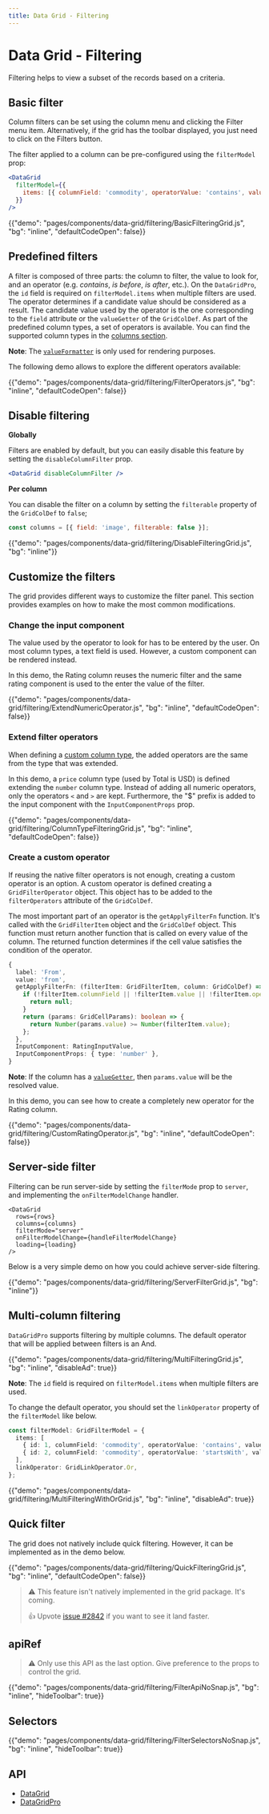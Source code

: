 ```yaml
---
title: Data Grid - Filtering
---
```


# Data Grid - Filtering

<p class="description">Filtering helps to view a subset of the records based on a criteria.</p>

## Basic filter

Column filters can be set using the column menu and clicking the Filter menu item.
Alternatively, if the grid has the toolbar displayed, you just need to click on the Filters button.

The filter applied to a column can be pre-configured using the `filterModel` prop:

```jsx
<DataGrid
  filterModel={{
    items: [{ columnField: 'commodity', operatorValue: 'contains', value: 'rice' }],
  }}
/>
```

{{"demo": "pages/components/data-grid/filtering/BasicFilteringGrid.js", "bg": "inline", "defaultCodeOpen": false}}

## Predefined filters

A filter is composed of three parts: the column to filter, the value to look for, and an operator (e.g. _contains_, _is before_, _is after_, etc.).
On the `DataGridPro`, the `id` field is required on `filterModel.items` when multiple filters are used.
The operator determines if a candidate value should be considered as a result.
The candidate value used by the operator is the one corresponding to the `field` attribute or the `valueGetter` of the `GridColDef`.
As part of the predefined column types, a set of operators is available.
You can find the supported column types in the [columns section](/components/data-grid/columns/#column-types).

**Note**: The [`valueFormatter`](/components/data-grid/columns/#value-formatter) is only used for rendering purposes.

The following demo allows to explore the different operators available:

{{"demo": "pages/components/data-grid/filtering/FilterOperators.js", "bg": "inline", "defaultCodeOpen": false}}

## Disable filtering

**Globally**

Filters are enabled by default, but you can easily disable this feature by setting the `disableColumnFilter` prop.

```jsx
<DataGrid disableColumnFilter />
```

**Per column**

You can disable the filter on a column by setting the `filterable` property of the `GridColDef` to `false`;

```js
const columns = [{ field: 'image', filterable: false }];
```

{{"demo": "pages/components/data-grid/filtering/DisableFilteringGrid.js", "bg": "inline"}}

## Customize the filters

The grid provides different ways to customize the filter panel.
This section provides examples on how to make the most common modifications.

### Change the input component

The value used by the operator to look for has to be entered by the user.
On most column types, a text field is used. However, a custom component can be rendered instead.

In this demo, the Rating column reuses the numeric filter and the same rating component is used to the enter the value of the filter.

{{"demo": "pages/components/data-grid/filtering/ExtendNumericOperator.js", "bg": "inline", "defaultCodeOpen": false}}

### Extend filter operators

When defining a [custom column type](/components/data-grid/columns/#custom-column-types), the added operators are the same from the type that was extended.

In this demo, a `price` column type (used by Total is USD) is defined extending the `number` column type.
Instead of adding all numeric operators, only the operators `<` and `>` are kept.
Furthermore, the "$" prefix is added to the input component with the `InputComponentProps` prop.

{{"demo": "pages/components/data-grid/filtering/ColumnTypeFilteringGrid.js", "bg": "inline", "defaultCodeOpen": false}}

### Create a custom operator

If reusing the native filter operators is not enough, creating a custom operator is an option.
A custom operator is defined creating a `GridFilterOperator` object.
This object has to be added to the `filterOperators` attribute of the `GridColDef`.

The most important part of an operator is the `getApplyFilterFn` function.
It's called with the `GridFilterItem` object and the `GridColDef` object.
This function must return another function that is called on every value of the column.
The returned function determines if the cell value satisfies the condition of the operator.

```ts
{
  label: 'From',
  value: 'from',
  getApplyFilterFn: (filterItem: GridFilterItem, column: GridColDef) => {
    if (!filterItem.columnField || !filterItem.value || !filterItem.operatorValue) {
      return null;
    }
    return (params: GridCellParams): boolean => {
      return Number(params.value) >= Number(filterItem.value);
    };
  },
  InputComponent: RatingInputValue,
  InputComponentProps: { type: 'number' },
}
```

**Note**: If the column has a [`valueGetter`](/components/data-grid/columns/#value-getter), then `params.value` will be the resolved value.

In this demo, you can see how to create a completely new operator for the Rating column.

{{"demo": "pages/components/data-grid/filtering/CustomRatingOperator.js", "bg": "inline", "defaultCodeOpen": false}}

## Server-side filter

Filtering can be run server-side by setting the `filterMode` prop to `server`, and implementing the `onFilterModelChange` handler.

```tsx
<DataGrid
  rows={rows}
  columns={columns}
  filterMode="server"
  onFilterModelChange={handleFilterModelChange}
  loading={loading}
/>
```

Below is a very simple demo on how you could achieve server-side filtering.

{{"demo": "pages/components/data-grid/filtering/ServerFilterGrid.js", "bg": "inline"}}

<!-- ## Controlled filtering -->

<!-- WIP -->

## Multi-column filtering [<span class="plan-pro"></span>](https://mui.com/store/items/material-ui-pro/)

`DataGridPro` supports filtering by multiple columns.
The default operator that will be applied between filters is an And.

{{"demo": "pages/components/data-grid/filtering/MultiFilteringGrid.js", "bg": "inline", "disableAd": true}}

**Note**: The `id` field is required on `filterModel.items` when multiple filters are used.

To change the default operator, you should set the `linkOperator` property of the `filterModel` like below.

```ts
const filterModel: GridFilterModel = {
  items: [
    { id: 1, columnField: 'commodity', operatorValue: 'contains', value: 'rice' },
    { id: 2, columnField: 'commodity', operatorValue: 'startsWith', value: 'Soy' },
  ],
  linkOperator: GridLinkOperator.Or,
};
```

{{"demo": "pages/components/data-grid/filtering/MultiFilteringWithOrGrid.js", "bg": "inline", "disableAd": true}}

## Quick filter

The grid does not natively include quick filtering.
However, it can be implemented as in the demo below.

{{"demo": "pages/components/data-grid/filtering/QuickFilteringGrid.js", "bg": "inline", "defaultCodeOpen": false}}

> ⚠️ This feature isn't natively implemented in the grid package. It's coming.
>
> 👍 Upvote [issue #2842](https://github.com/mui-org/material-ui-x/issues/2842) if you want to see it land faster.

## apiRef [<span class="plan-pro"></span>](https://mui.com/store/items/material-ui-pro/)

> ⚠️ Only use this API as the last option. Give preference to the props to control the grid.

{{"demo": "pages/components/data-grid/filtering/FilterApiNoSnap.js", "bg": "inline", "hideToolbar": true}}

## Selectors [<span class="plan-pro"></span>](https://mui.com/store/items/material-ui-pro/)

{{"demo": "pages/components/data-grid/filtering/FilterSelectorsNoSnap.js", "bg": "inline", "hideToolbar": true}}

## API

- [DataGrid](/api/data-grid/data-grid/)
- [DataGridPro](/api/data-grid/data-grid-pro/)
